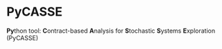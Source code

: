 # PyCASSE
**Py**thon tool: **C**ontract-based **A**nalysis for **S**tochastic **S**ystems **E**xploration (PyCASSE)
